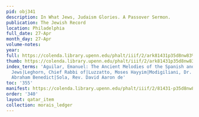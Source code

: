 ```yaml
---
pid: obj341
description: In What Jews, Judaism Glories. A Passover Sermon.
publication: The Jewish Record
location: Philadelphia
full_date: 27-Apr
month_day: 27-Apr
volume-notes:
year:
full: https://colenda.library.upenn.edu/phalt/iiif/2/ark81431p35d8nw83%2FSHA256E-s7488385--efcf500e7d8b72f3a1535526756e9b6ae73aead1881e8ece22e909b4e246506a.jpeg/full/3500,/0/default.jpg
thumb: https://colenda.library.upenn.edu/phalt/iiif/2/ark81431p35d8nw83%2FSHA256E-s7488385--efcf500e7d8b72f3a1535526756e9b6ae73aead1881e8ece22e909b4e246506a.jpeg/full/!200,200/0/default.jpg
index_terms: 'Aguilar, Emanuel: The Ancient Melodies of the Spanish and Portuguese
  Jews|Leghorn, Chief Rabbi of|Luzzatto, Moses Hayyim|Modigiliani, Dr. Angelo|Piperno,
  Abraham Benedict|Sola, Rev. David Aaron de'
toc: '355'
manifest: https://colenda.library.upenn.edu/phalt/iiif/2/81431-p35d8nw83/manifest
order: '340'
layout: qatar_item
collection: morais_ledger
---
```

